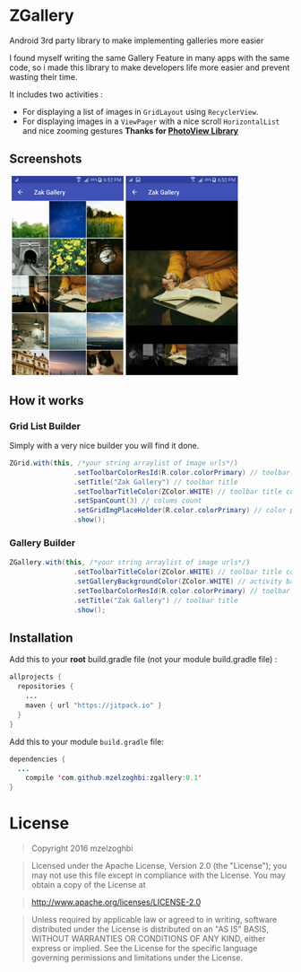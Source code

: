 # ZGallery
Android 3rd party library to make implementing galleries more easier

I found myself writing the same Gallery Feature in many apps with the same code, so i made this library to make developers life more easier and prevent wasting their time.

It includes two activities : 
* For displaying a list of images in `GridLayout` using `RecyclerView`.
* For displaying images in a `ViewPager` with a nice scroll `HorizontalList` and nice zooming gestures **Thanks for [PhotoView Library](https://github.com/chrisbanes/PhotoView)** 

## Screenshots
<a href="https://youtu.be/eJ70DDmr2FE"><img src="https://github.com/mzelzoghbi/ZGallery/blob/master/ZGallery_lib_sample_preview.gif" alt="" width="200px"></a>
<a href="https://github.com/mzelzoghbi/ZGallery/blob/master/screenshot_grid.png"><img src="https://github.com/mzelzoghbi/ZGallery/blob/master/screenshot_grid.png" alt="" width="200px"></a>
<a href="https://github.com/mzelzoghbi/ZGallery/blob/master/screenshot_gallery.png"><img src="https://github.com/mzelzoghbi/ZGallery/blob/master/screenshot_gallery.png" alt="" width="200px"></a>



## How it works
### Grid List Builder

Simply with a very nice builder you will find it done.
```java
ZGrid.with(this, /*your string arraylist of image urls*/)
                .setToolbarColorResId(R.color.colorPrimary) // toolbar color
                .setTitle("Zak Gallery") // toolbar title
                .setToolbarTitleColor(ZColor.WHITE) // toolbar title color
                .setSpanCount(3) // colums count
                .setGridImgPlaceHolder(R.color.colorPrimary) // color placeholder for the grid image until it loads
                .show();
```


### Gallery Builder

```java
ZGallery.with(this, /*your string arraylist of image urls*/)
                .setToolbarTitleColor(ZColor.WHITE) // toolbar title color
                .setGalleryBackgroundColor(ZColor.WHITE) // activity background color
                .setToolbarColorResId(R.color.colorPrimary) // toolbar color
                .setTitle("Zak Gallery") // toolbar title
                .show();
```
                
## Installation

Add this to your **root** build.gradle file (not your module build.gradle file) :
```java
allprojects {
  repositories {
    ...
    maven { url "https://jitpack.io" }
  }
}
```

Add this to your module `build.gradle` file:
```java
dependencies {
  ...
    compile 'com.github.mzelzoghbi:zgallery:0.1'
}
```

# License

> Copyright 2016 mzelzoghbi

> Licensed under the Apache License, Version 2.0 (the "License"); you may not use this file except in compliance with the License. You may obtain a copy of the License at

> http://www.apache.org/licenses/LICENSE-2.0

> Unless required by applicable law or agreed to in writing, software distributed under the License is distributed on an "AS IS" BASIS, WITHOUT WARRANTIES OR CONDITIONS OF ANY KIND, either express or implied. See the License for the specific language governing permissions and limitations under the License.
